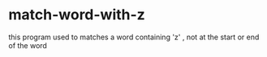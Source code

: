# match-word-with-z
 this program used to matches a word containing 'z' , not at the start or end of the word
